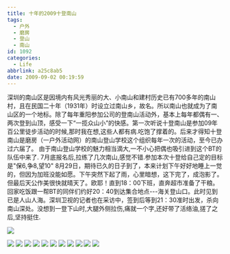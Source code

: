 ```yaml
---
title: 十年的2009十登南山
tags:
  - 户外
  - 磨房
  - 登山
  - 南山
id: 1092
categories:
  - Life
abbrlink: a25c8ab5
date: 2009-09-02 00:19:59
---
```

深圳的南山区是因境内有风光秀丽的大、小南山和建村历史已有700多年的南山村，且在民国二十年（1931年）时设立过南山乡，故名。所以南山也就成为了南山区的一个地标。除了每年重阳参加公司的登南山活动外，基本上每年都偶有一、两次登到山顶，感受一下“一揽众山小”的快感。第一次听说十登南山是参加09年百公里徒步活动的时候,那时我在想,这些人都有病.吃饱了撑着的。后来才得知十登南山是磨房（一户外活动网）的南山登山学校这个组织每年一次的活动，至今已办过六届了。
由于南山登山学校的魅力相当滴大,一不小心把偶也吸引进到这个BT的队伍中来了. 7月底报名后,拉练了几次南山,感觉不错.参加本次十登给自己定的目标是"保6,争8,望10"
8月29日，期待已久的日子到了，本来计划下午好好地睡上一觉的，但因为加班没能如愿。下午突然下起了雨，心里暗想，这下完了，成泡影了。但最后天公作美很快就晴天了。欧耶！直到18：00下班，直奔超市准备了干粮。回家吃饭跟一帮BT的同伴们约好20：40到达集合地点---海关登山口。此时见到已是人山人海。深圳卫视的记者也在采访中，签到后等到21：30准时出发，杀向南山深处。没想到一登下山时,大腿外侧拉伤,痛就一个字,还好带了活络油,搓了之后,坚持挺住.

![](/images/2009/09/02_02_001959_11540.jpg)
<!--more-->
![](/images/2009/09/02_02_001959_0_11541.jpg)
![](/images/2009/09/02_02_001959_1_11542.jpg)
![](/images/2009/09/02_02_001959_2_11543.jpg)
![](/images/2009/09/02_02_001959_3_11544.jpg)
![](/images/2009/09/02_02_001959_4_11545.jpg)
![](/images/2009/09/02_02_001959_5_11546.jpg)
![](/images/2009/09/02_02_001959_6_11547.jpg)
![](/images/2009/09/02_02_001959_7_11548.jpg)
![](/images/2009/09/02_02_001959_8_11549.jpg)
![](/images/2009/09/02_02_001959_9_11550.jpg)
![](/images/2009/09/02_02_001959_10_11551.jpg)